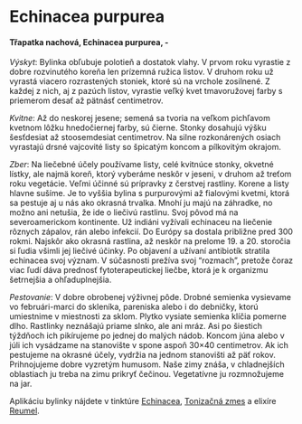 Echinacea purpurea
==================

#### Třapatka nachová, Echinacea purpurea, -

*Výskyt*: Bylinka obľubuje polotieň a dostatok vlahy. V prvom roku vyrastie z
dobre rozvinutého koreňa len prízemná ružica listov. V druhom roku už vyrastá
viacero rozrastených stoniek, ktoré sú na vrchole zosilnené. Z každej z nich, aj
z pazúch listov, vyrastie veľký kvet tmavoružovej farby s priemerom desať až
pätnásť centimetrov.

*Kvitne*: Až do neskorej jesene; semená sa tvoria na veľkom pichľavom kvetnom
lôžku hnedočiernej farby, sú čierne. Stonky dosahujú výšku šesťdesiat až
stoosemdesiat centimetrov. Na silne rozkonárených osiach vyrastajú drsné
vajcovité listy so špicatým koncom a pílkovitým okrajom.

*Zber*: Na liečebné účely používame listy, celé kvitnúce stonky, okvetné lístky,
ale najmä koreň, ktorý vyberáme neskôr v jeseni, v druhom až treťom roku
vegetácie. Veľmi účinné sú prípravky z čerstvej rastliny. Korene a listy hlavne
sušíme.   Je to vyššia bylina s purpurovými až fialovými kvetmi, ktorá sa
pestuje aj u nás ako okrasná trvalka. Mnohí ju majú na záhradke, no možno ani
netušia, že ide o liečivú rastlinu. Svoj pôvod má na severoamerickom kontinente.
Už indiáni vyžívali echinaceu na liečenie rôznych zápalov, rán alebo infekcií.
Do Európy sa dostala približne pred 300 rokmi. Najskôr ako okrasná rastlina, až
neskôr na prelome 19. a 20. storočia si ľudia všimli jej liečivé účinky. Po
objavení a užívaní antibiotík stratila echinacea svoj význam. V súčasnosti
prežíva svoj “rozmach”, pretože čoraz viac ľudí dáva prednosť fytoterapeutickej
liečbe, ktorá je k organizmu šetrnejšia a ohľaduplnejšia.

*Pestovanie*: V dobre obrobenej výživnej pôde. Drobné semienka vysievame vo
februári-marci do skleníka, pareniska alebo i do debničky, ktorú umiestnime v
miestnosti za sklom. Plytko vysiate semienka klíčia pomerne dlho. Rastlinky
neznášajú priame slnko, ale ani mráz. Asi po šiestich týždňoch ich pikírujeme po
jednej do malých nádob. Koncom júna alebo v júli ich vysádzame na stanovište v
spone aspoň 30×40 centimetrov. Ak ich pestujeme na okrasné účely, vydržia na
jednom stanovišti až päť rokov. Prihnojujeme dobre vyzretým humusom. Naše zimy
znáša, v chladnejších oblastiach ju treba na zimu prikryť čečinou. Vegetatívne
ju rozmnožujeme na jar.

Aplikáciu bylinky nájdete v tinktúre
[Echinacea](/tinktury-jednobylinkove/echinacea), [Tonizačná
zmes](/tinktury/tonizacna-zmes) a elixíre [Reumel](/elixiry/reumel-elixir).

